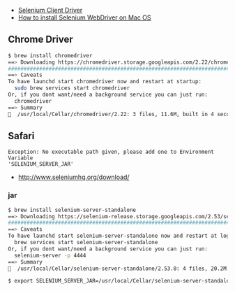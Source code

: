 - [Selenium Client Driver](http://seleniumhq.github.io/selenium/docs/api/py/)
- [How to install Selenium WebDriver on Mac OS](http://stackoverflow.com/questions/18868743/how-to-install-selenium-webdriver-on-mac-os)


## Chrome Driver

~~~bash
$ brew install chromedriver
==> Downloading https://chromedriver.storage.googleapis.com/2.22/chromedriver_mac32.zip
######################################################################## 100.0%
==> Caveats
To have launchd start chromedriver now and restart at startup:
  sudo brew services start chromedriver
Or, if you dont want/need a background service you can just run:
  chromedriver
==> Summary
🍺  /usr/local/Cellar/chromedriver/2.22: 3 files, 11.6M, built in 4 seconds
~~~


## Safari

~~~
Exception: No executable path given, please add one to Environment Variable                 
'SELENIUM_SERVER_JAR'
~~~

- http://www.seleniumhq.org/download/


### jar

~~~bash
$ brew install selenium-server-standalone
==> Downloading https://selenium-release.storage.googleapis.com/2.53/selenium-server-standalone-2.53.0.jar
######################################################################## 100.0%
==> Caveats
To have launchd start selenium-server-standalone now and restart at login:
  brew services start selenium-server-standalone
Or, if you dont want/need a background service you can just run:
  selenium-server -p 4444
==> Summary
🍺  /usr/local/Cellar/selenium-server-standalone/2.53.0: 4 files, 20.2M, built in 13 seconds
~~~

~~~bash
$ export SELENIUM_SERVER_JAR=/usr/local/Cellar/selenium-server-standalone/2.53.0/libexec/selenium-server-standalone-2.53.0.jar
~~~
